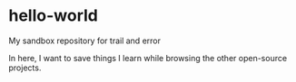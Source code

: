 # hello-world
My sandbox repository for trail and error

In here, I want to save things I learn while browsing the other open-source projects. 
